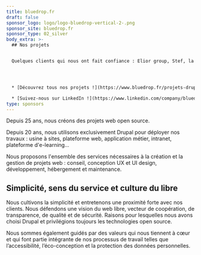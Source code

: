 ```yaml
---
title: bluedrop.fr
draft: false
sponsor_logo: logo/logo-bluedrop-vertical-2-.png
sponsor_site: bluedrop.fr
sponsor_type: 02_silver
body_extra: >-
  ## Nos projets


  Quelques clients qui nous ont fait confiance : Elior group, Stef, la CGT, l'Anact, l’INRIA, Saint-Gobain, Opéra National de Bordeaux, La Méridionale, etc.




  * [Découvrez tous nos projets !](https://www.bluedrop.fr/projets-drupal/etudes-de-cas)

  * [Suivez-nous sur LinkedIn !](https://www.linkedin.com/company/bluedrop/mycompany/verification/?viewAsMember=true)
type: sponsors
---
```

Depuis 25 ans, nous créons des projets web open source. 

Depuis 20 ans, nous utilisons  exclusivement Drupal pour déployer nos travaux : usine à sites, plateforme web, application métier, intranet, plateforme d'e-learning...

Nous proposons l'ensemble des services nécessaires à la création et la gestion de projets web : conseil, conception UX et UI design, développement, hébergement et maintenance.



## Simplicité, sens du service et culture du libre

Nous cultivons la simplicité et entretenons une proximité forte avec nos clients. Nous défendons une vision du web libre, vecteur de coopération, de transparence, de qualité et de sécurité. Raisons pour lesquelles nous avons choisi Drupal et privilégions toujours les technologies open source.

Nous sommes également guidés par des valeurs qui nous tiennent à cœur et qui font partie intégrante de nos processus de travail telles que l’accessibilité, l’éco-conception et la protection des données personnelles.